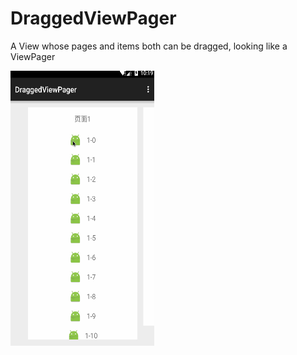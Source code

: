 # DraggedViewPager
A View whose pages and items both can be dragged, looking like a ViewPager

<img src="DraggedViewPager.gif" width="230" height="440" alt="Screenshot"/>